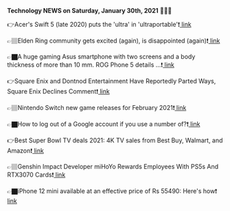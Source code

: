<b>Technology NEWS on Saturday, January 30th, 2021</b> 📡📡📡 

👉Acer's Swift 5 (late 2020) puts the 'ultra' in 'ultraportable'❗️<a href='https://techblock.club/?p=9791'> link</a>

👉🏽Elden Ring community gets excited (again), is disappointed (again)❗️<a href='https://techblock.club/?p=9793'> link</a>

👉🏿A huge gaming Asus smartphone with two screens and a body thickness of more than 10 mm. ROG Phone 5 details ...❗️<a href='https://techblock.club/?p=9795'> link</a>

👉Square Enix and Dontnod Entertainment Have Reportedly Parted Ways, Square Enix Declines Comment❗️<a href='https://techblock.club/?p=9797'> link</a>

👉🏽Nintendo Switch new game releases for February 2021❗️<a href='https://techblock.club/?p=9799'> link</a>

👉🏿How to log out of a Google account if you use a number of?❗️<a href='https://techblock.club/?p=9801'> link</a>

👉Best Super Bowl TV deals 2021: 4K TV sales from Best Buy, Walmart, and Amazon❗️<a href='https://techblock.club/?p=9803'> link</a>

👉🏽Genshin Impact Developer miHoYo Rewards Employees With PS5s And RTX3070 Cards❗️<a href='https://techblock.club/?p=9805'> link</a>

👉🏿iPhone 12 mini available at an effective price of Rs 55490: Here's how❗️<a href='https://techblock.club/?p=9807'> link</a>

